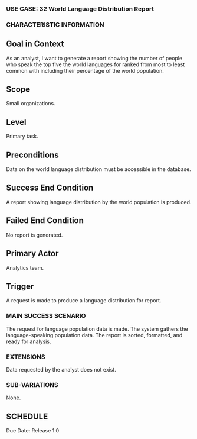 ### USE CASE: 32 World Language Distribution Report

### CHARACTERISTIC INFORMATION
## Goal in Context
As an analyst, I want to generate a report showing the number of people who speak the top five the world languages for ranked from most to least common with including their percentage of the world population.

## Scope
Small organizations.

## Level
Primary task.

## Preconditions
Data on the world language distribution must be accessible in the database.

## Success End Condition
A report showing language distribution by the world population is produced.

## Failed End Condition
No report is generated.

## Primary Actor
Analytics team.

## Trigger
A request is made to produce a language distribution for report.

### MAIN SUCCESS SCENARIO
The request for language population data is made.
The system gathers the language-speaking population data.
The report is sorted, formatted, and ready for analysis.

### EXTENSIONS
Data requested by the analyst does not exist.

### SUB-VARIATIONS
None.

## SCHEDULE
Due Date: Release 1.0

